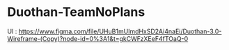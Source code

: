 # Duothan-TeamNoPlans
UI : https://www.figma.com/file/UHuB1mUImdHxSD2Ai4naEi/Duothan-3.0-Wireframe-(Copy)?node-id=0%3A1&t=gkCWFzXEeF4fTOaQ-0
